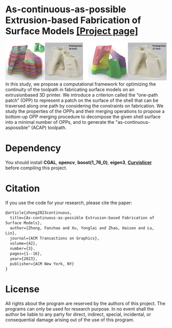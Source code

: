 # As-continuous-as-possible Extrusion-based Fabrication of Surface Models [[Project page]](https://fanchao98.github.io/ACAP%20page/acap.html)
![.](/teaser.png)
In this study, we propose a computational framework for optimizing the continuity of the toolpath in fabricating surface models on an extrusionbased 3D printer. We introduce a criterion called the “one-path patch” (OPP) to represent a patch on the surface of the shell that can be traversed along one path by considering the constraints on fabrication. We study the properties of the OPPs and their merging operations to propose a bottom-up OPP merging procedure to decompose the given shell surface into a minimal number of OPPs, and to generate the "as-continuous-aspossible" (ACAP) toolpath.

# Dependency
You should install **CGAL**, **opencv**, **boost(1_76_0)**, **eigen3**, [**Curvislicer**](https://github.com/mfx-inria/curvislicer) before compiling this project.

# Citation
If you use the code for your research, please cite the paper:
```
@article{zhong2023continuous,
  title={As-continuous-as-possible Extrusion-based Fabrication of Surface Models},
  author={Zhong, Fanchao and Xu, Yonglai and Zhao, Haisen and Lu, Lin},
  journal={ACM Transactions on Graphics},
  volume={42},
  number={3},
  pages={1--16},
  year={2023},
  publisher={ACM New York, NY}
}
```

# License
All rights about the program are reserved by the authors of this project. The programs can only be used for research purpose. In no event shall the author be liable to any party for direct, indirect, special, incidental, or consequential damage arising out of the use of this program.
